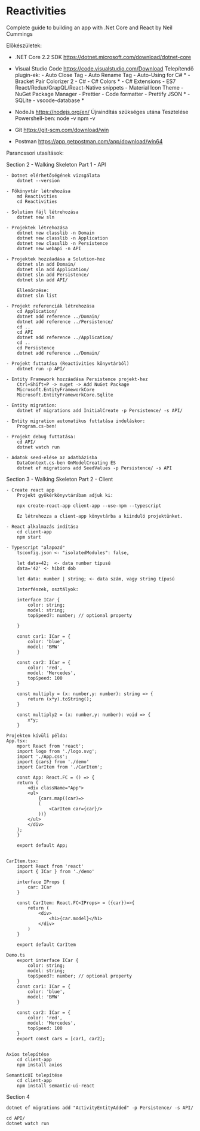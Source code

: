 # Reactivities
Complete guide to building an app with .Net Core and React by Neil Cummings

Előkészületek:
- .NET Core 2.2 SDK
	https://dotnet.microsoft.com/download/dotnet-core
- Visual Studio Code
	https://code.visualstudio.com/Download
	Telepítendő plugin-ek:
		- Auto Close Tag
		- Auto Rename Tag
		- Auto-Using for C# *
		- Bracket Pair Colorizer 2
		- C#
		- C# Colors *
		- C# Extensions
		- ES7 React/Redux/GrapQL/React-Native snippets 
		- Material Icon Theme
		- NuGet Package Manager
		- Prettier - Code formatter
		- Prettify JSON *
		- SQLite
		- vscode-database *

- NodeJs
	https://nodejs.org/en/
  Újraindítás szükséges utána
	Tesztelése Powershell-ben:
		node -v
		npm -v

- Git
	https://git-scm.com/download/win

- Postman
	https://app.getpostman.com/app/download/win64

Parancssori utasítások:

Section 2 - Walking Skeleton Part 1 - API

	- Dotnet elérhetőségének vizsgálata
		dotnet --version
	
	- Főkönyvtár létrehozása
		md Reactivities
		cd Reactivities
	
	- Solution fájl létrehozása
		dotnet new sln
	
	- Projektek létrehozása
		dotnet new classlib -n Domain
		dotnet new classlib -n Application
		dotnet new classlib -n Persistence
		dotnet new webapi -n API

	- Projektek hozzáadása a Solution-hoz
		dotnet sln add Domain/
		dotnet sln add Application/
		dotnet sln add Persistence/
		dotnet sln add API/

		Ellenőrzése:
		dotnet sln list

	- Projekt referenciák létrehozása
		cd Application/
		dotnet add reference ../Domain/
		dotnet add reference ../Persistence/
		cd ..
		cd API
		dotnet add reference ../Application/
		cd ..
		cd Persistence
		dotnet add reference ../Domain/
		
	- Projekt futtatása (Reactivities könyvtárból)
		dotnet run -p API/
	
	- Entity Framework hozzáadása Persistence projekt-hez
		Ctrl+Shift+P -> nuget -> Add NuGet Package
		Microsoft.EntityFrameworkCore
		Microsoft.EntityFrameworkCore.Sqlite

	- Entity migration:
		dotnet ef migrations add InitialCreate -p Persistence/ -s API/

	- Entity migration automatikus futtatása induláskor:
		Program.cs-ben!

	- Projekt debug futtatása:
		cd API/
		dotnet watch run

	- Adatok seed-elése az adatbázisba
		DataContext.cs-ben OnModelCreating ÉS
		dotnet ef migrations add SeedValues -p Persistence/ -s API

		

Section 3 - Walking Skeleton Part 2 - Client

	- Create react app
		Projekt gyökérkönyvtárában adjuk ki:
		
		npx create-react-app client-app --use-npm --typescript

		Ez létrehozza a client-app könyvtárba a kiinduló projektünket.

	- React alkalmazás indítása
		cd client-app
		npm start

	- Typescript "alapozó"
		tsconfig.json <- "isolatedModules": false,

		let data=42;  <- data number típusú
		data='42' <- hibát dob

		let data: number | string; <- data szám, vagy string típusú

		Interfészek, osztályok:

		interface ICar {
			color: string;
			model: string;
			topSpeed?: number; // optional property

		}

		const car1: ICar = {
			color: 'blue',
			model: 'BMW'
		}

		const car2: ICar = {
			color: 'red',
			model: 'Mercedes',
			topSpeed: 100
		}

		const multiply = (x: number,y: number): string => {
			return (x*y).toString();
		}

		const multiply2 = (x: number,y: number): void => {
			x*y;
		}		
			
	Projekten kívüli példa:
	App.tsx:
		mport React from 'react';
		import logo from './logo.svg';
		import './App.css';
		import {cars} from './demo'
		import CarItem from './CarItem';

		const App: React.FC = () => {
		return (
			<div className="App">
			<ul>
				{cars.map((car)=>
				(
					<CarItem car={car}/>
				))}
			</ul>
			</div>
		);
		}

		export default App;


	CarItem.tsx:
		import React from 'react'
		import { ICar } from './demo'

		interface IProps {
			car: ICar
		}

		const CarItem: React.FC<IProps> = ({car})=>{
			return (
				<div>
					<h1>{car.model}</h1>
				</div>
			)
		}

		export default CarItem
	
	Demo.ts
		export interface ICar {
			color: string;
			model: string;
			topSpeed?: number; // optional property
		}
		const car1: ICar = {
			color: 'blue',
			model: 'BMW'
		}

		const car2: ICar = {
			color: 'red',
			model: 'Mercedes',
			topSpeed: 100
		}		
		export const cars = [car1, car2];	


	Axios telepítése
		cd client-app
		npm install axios

	SemanticUI telepítése
		cd client-app
		npm install semantic-ui-react

Section 4

	dotnet ef migrations add "ActivityEntityAdded" -p Persistence/ -s API/

	cd API/
	dotnet watch run

	